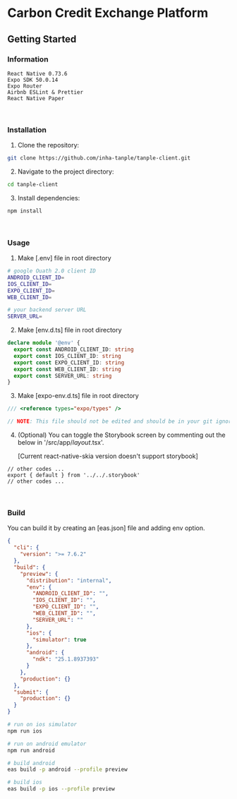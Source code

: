 # Carbon Credit Exchange Platform

## Getting Started

### Information

```
React Native 0.73.6
Expo SDK 50.0.14
Expo Router
Airbnb ESLint & Prettier
React Native Paper
```

<br/>

### Installation

1. Clone the repository:

```bash
git clone https://github.com/inha-tanple/tanple-client.git
```

2. Navigate to the project directory:

```bash
cd tanple-client
```

3. Install dependencies:

```bash
npm install
```

<br/>

### Usage

1. Make [.env] file in root directory

```bash
# google Ouath 2.0 client ID
ANDROID_CLIENT_ID=
IOS_CLIENT_ID=
EXPO_CLIENT_ID=
WEB_CLIENT_ID=

# your backend server URL
SERVER_URL=
```

2. Make [env.d.ts] file in root directory

```ts
declare module '@env' {
  export const ANDROID_CLIENT_ID: string
  export const IOS_CLIENT_ID: string
  export const EXPO_CLIENT_ID: string
  export const WEB_CLIENT_ID: string
  export const SERVER_URL: string
}
```

3. Make [expo-env.d.ts] file in root directory

```ts
/// <reference types="expo/types" />

// NOTE: This file should not be edited and should be in your git ignore
```

4. (Optional) You can toggle the Storybook screen by commenting out the below in '/src/app/_layout_.tsx'.

   [Current react-native-skia version doesn't support storybook]

```tsx
// other codes ...
export { default } from '../../.storybook'
// other codes ...
```

<br/>

### Build

You can build it by creating an [eas.json] file and adding env option.

```json
{
  "cli": {
    "version": ">= 7.6.2"
  },
  "build": {
    "preview": {
      "distribution": "internal",
      "env": {
        "ANDROID_CLIENT_ID": "",
        "IOS_CLIENT_ID": "",
        "EXPO_CLIENT_ID": "",
        "WEB_CLIENT_ID": "",
        "SERVER_URL": ""
      },
      "ios": {
        "simulator": true
      },
      "android": {
        "ndk": "25.1.8937393"
      }
    },
    "production": {}
  },
  "submit": {
    "production": {}
  }
}
```

```bash
# run on ios simulator
npm run ios

# run on android emulator
npm run android

# build android
eas build -p android --profile preview

# build ios
eas build -p ios --profile preview
```
